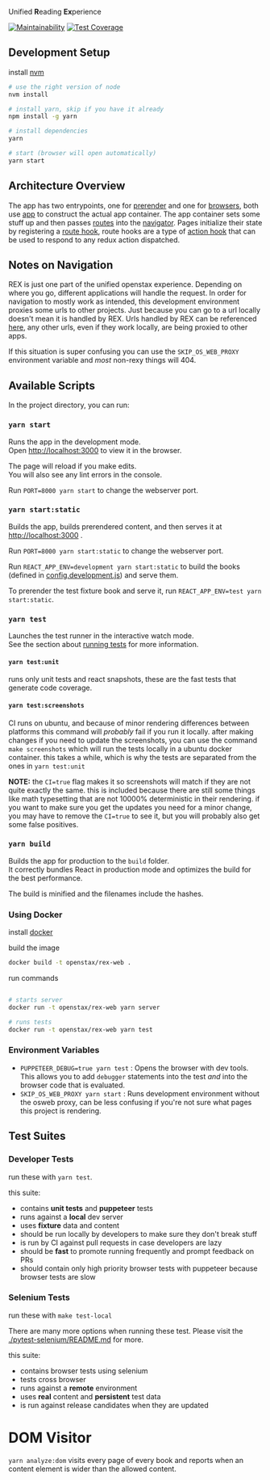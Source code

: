 Unified **R**eading **Ex**perience

[![Maintainability](https://api.codeclimate.com/v1/badges/c09c521f0a181481a91b/maintainability)](https://codeclimate.com/github/openstax/rex-web/maintainability)
[![Test Coverage](https://api.codeclimate.com/v1/badges/c09c521f0a181481a91b/test_coverage)](https://codeclimate.com/github/openstax/rex-web/test_coverage)

## Development Setup

install [nvm](https://github.com/creationix/nvm#installation)

```bash
# use the right version of node
nvm install

# install yarn, skip if you have it already
npm install -g yarn

# install dependencies
yarn

# start (browser will open automatically)
yarn start
```

## Architecture Overview

The app has two entrypoints, one for [prerender](script/prerender.tsx) and one for [browsers](src/index.tsx), both use [app](src/app/index.tsx) to construct the actual app container. The app container sets some stuff up and then passes [routes](src/app/content/routes.ts) into the [navigator](src/app/navigation/components/NavigationProvider.ts). Pages initialize their state by registering a [route hook](src/app/content/hooks/locationChange.ts), route hooks are a type of [action hook](src/app/content/hooks/receiveContent.ts) that can be used to respond to any redux action dispatched.

## Notes on Navigation

REX is just one part of the unified openstax experience. Depending on where you go, different applications will handle the request. In order for navigation to mostly work as intended, this development environment proxies some urls to other projects. Just because you can go to a url locally doesn't mean it is handled by REX. Urls handled by REX can be referenced [here](http://localhost:3000/), any other urls, even if they work locally, are being proxied to other apps.

If this situation is super confusing you can use the `SKIP_OS_WEB_PROXY` environment variable and _most_ non-rexy things will 404.

## Available Scripts

In the project directory, you can run:

### `yarn start`

Runs the app in the development mode.<br>
Open [http://localhost:3000](http://localhost:3000) to view it in the browser.

The page will reload if you make edits.<br>
You will also see any lint errors in the console.

Run `PORT=8000 yarn start` to change the webserver port.


### `yarn start:static`

Builds the app, builds prerendered content, and then serves it at [http://localhost:3000](http://localhost:3000) .

Run `PORT=8000 yarn start:static` to change the webserver port.

Run `REACT_APP_ENV=development yarn start:static` to build the books (defined in [config.development.js](./src/config.development.js)) and serve them.

To prerender the test fixture book and serve it, run `REACT_APP_ENV=test yarn start:static`.

### `yarn test`

Launches the test runner in the interactive watch mode.<br>
See the section about [running tests](https://facebook.github.io/create-react-app/docs/running-tests) for more information.

#### `yarn test:unit`

runs only unit tests and react snapshots, these are the fast tests that generate code coverage.

#### `yarn test:screenshots`

CI runs on ubuntu, and because of minor rendering differences between platforms this command will _probably_ fail if you run it locally. after making changes if you need to update the screenshots, you can use the command `make screenshots` which will run the tests locally in a ubuntu docker container. this takes a while, which is why the tests are separated from the ones in `yarn test:unit`

**NOTE:** the `CI=true` flag makes it so screenshots will match if they are not quite exactly the same. this is included because there are still some things like math typesetting that are not 10000% deterministic in their rendering. if you want to make sure you get the updates you need for a minor change, you may have to remove the `CI=true` to see it, but you will probably also get some false positives.

### `yarn build`

Builds the app for production to the `build` folder.<br>
It correctly bundles React in production mode and optimizes the build for the best performance.

The build is minified and the filenames include the hashes.<br>

### Using Docker

install [docker](https://docs.docker.com/install/)

build the image

```bash
docker build -t openstax/rex-web .
```

run commands
```bash

# starts server
docker run -t openstax/rex-web yarn server

# runs tests
docker run -t openstax/rex-web yarn test
```

### Environment Variables

- `PUPPETEER_DEBUG=true yarn test` : Opens the browser with dev tools. This allows you to add `debugger` statements into the test _and_ into the browser code that is evaluated.
- `SKIP_OS_WEB_PROXY yarn start` : Runs development environment without the osweb proxy, can be less confusing if you're not sure what pages this project is rendering.

## Test Suites

### Developer Tests

run these with `yarn test`.

this suite:
- contains **unit tests** and **puppeteer** tests
- runs against a **local** dev server
- uses **fixture** data and content
- should be run locally by developers to make sure they don't break stuff
- is run by CI against pull requests in case developers are lazy
- should be **fast** to promote running frequently and prompt feedback on PRs
- should contain only high priority browser tests with puppeteer because browser tests are slow

### Selenium Tests

run these with `make test-local`

There are many more options when running these test. Please visit the [./pytest-selenium/README.md](./pytest-selenium/README.md) for more.

this suite:
- contains browser tests using selenium
- tests cross browser
- runs against a **remote** environment
- uses **real** content and **persistent** test data
- is run against release candidates when they are updated

# DOM Visitor

`yarn analyze:dom` visits every page of every book and reports when an content element is wider than the allowed content.
